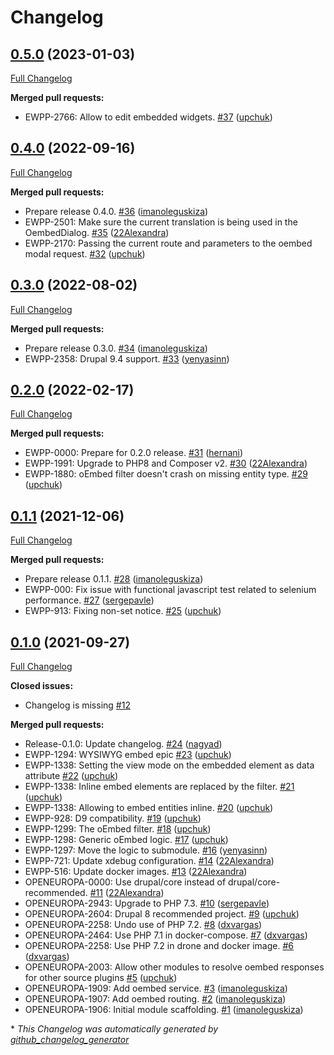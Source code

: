 # Changelog

## [0.5.0](https://github.com/openeuropa/oe_oembed/tree/0.5.0) (2023-01-03)

[Full Changelog](https://github.com/openeuropa/oe_oembed/compare/0.4.0...0.5.0)

**Merged pull requests:**

- EWPP-2766: Allow to edit embedded widgets. [\#37](https://github.com/openeuropa/oe_oembed/pull/37) ([upchuk](https://github.com/upchuk))

## [0.4.0](https://github.com/openeuropa/oe_oembed/tree/0.4.0) (2022-09-16)

[Full Changelog](https://github.com/openeuropa/oe_oembed/compare/0.3.0...0.4.0)

**Merged pull requests:**

- Prepare release 0.4.0. [\#36](https://github.com/openeuropa/oe_oembed/pull/36) ([imanoleguskiza](https://github.com/imanoleguskiza))
- EWPP-2501: Make sure the current translation is being used in the OembedDialog. [\#35](https://github.com/openeuropa/oe_oembed/pull/35) ([22Alexandra](https://github.com/22Alexandra))
- EWPP-2170: Passing the current route and parameters to the oembed modal request. [\#32](https://github.com/openeuropa/oe_oembed/pull/32) ([upchuk](https://github.com/upchuk))

## [0.3.0](https://github.com/openeuropa/oe_oembed/tree/0.3.0) (2022-08-02)

[Full Changelog](https://github.com/openeuropa/oe_oembed/compare/0.2.0...0.3.0)

**Merged pull requests:**

- Prepare release 0.3.0. [\#34](https://github.com/openeuropa/oe_oembed/pull/34) ([imanoleguskiza](https://github.com/imanoleguskiza))
- EWPP-2358: Drupal 9.4 support. [\#33](https://github.com/openeuropa/oe_oembed/pull/33) ([yenyasinn](https://github.com/yenyasinn))

## [0.2.0](https://github.com/openeuropa/oe_oembed/tree/0.2.0) (2022-02-17)

[Full Changelog](https://github.com/openeuropa/oe_oembed/compare/0.1.1...0.2.0)

**Merged pull requests:**

- EWPP-0000: Prepare for 0.2.0 release. [\#31](https://github.com/openeuropa/oe_oembed/pull/31) ([hernani](https://github.com/hernani))
- EWPP-1991: Upgrade to PHP8 and Composer v2. [\#30](https://github.com/openeuropa/oe_oembed/pull/30) ([22Alexandra](https://github.com/22Alexandra))
- EWPP-1880: oEmbed filter doesn't crash on missing entity type. [\#29](https://github.com/openeuropa/oe_oembed/pull/29) ([upchuk](https://github.com/upchuk))

## [0.1.1](https://github.com/openeuropa/oe_oembed/tree/0.1.1) (2021-12-06)

[Full Changelog](https://github.com/openeuropa/oe_oembed/compare/0.1.0...0.1.1)

**Merged pull requests:**

- Prepare release 0.1.1. [\#28](https://github.com/openeuropa/oe_oembed/pull/28) ([imanoleguskiza](https://github.com/imanoleguskiza))
- EWPP-000: Fix issue with functional javascript test related to selenium performance. [\#27](https://github.com/openeuropa/oe_oembed/pull/27) ([sergepavle](https://github.com/sergepavle))
- EWPP-913: Fixing non-set notice. [\#25](https://github.com/openeuropa/oe_oembed/pull/25) ([upchuk](https://github.com/upchuk))

## [0.1.0](https://github.com/openeuropa/oe_oembed/tree/0.1.0) (2021-09-27)

[Full Changelog](https://github.com/openeuropa/oe_oembed/compare/86074b81ad37bcea887df2441a93e356fecb6550...0.1.0)

**Closed issues:**

- Changelog is missing [\#12](https://github.com/openeuropa/oe_oembed/issues/12)

**Merged pull requests:**

- Release-0.1.0: Update changelog. [\#24](https://github.com/openeuropa/oe_oembed/pull/24) ([nagyad](https://github.com/nagyad))
- EWPP-1294: WYSIWYG embed epic [\#23](https://github.com/openeuropa/oe_oembed/pull/23) ([upchuk](https://github.com/upchuk))
- EWPP-1338: Setting the view mode on the embedded element as data attribute [\#22](https://github.com/openeuropa/oe_oembed/pull/22) ([upchuk](https://github.com/upchuk))
- EWPP-1338: Inline embed elements are replaced by the filter. [\#21](https://github.com/openeuropa/oe_oembed/pull/21) ([upchuk](https://github.com/upchuk))
- EWPP-1338: Allowing to embed entities inline. [\#20](https://github.com/openeuropa/oe_oembed/pull/20) ([upchuk](https://github.com/upchuk))
- EWPP-928: D9 compatibility. [\#19](https://github.com/openeuropa/oe_oembed/pull/19) ([upchuk](https://github.com/upchuk))
- EWPP-1299: The oEmbed filter. [\#18](https://github.com/openeuropa/oe_oembed/pull/18) ([upchuk](https://github.com/upchuk))
- EWPP-1298: Generic oEmbed logic. [\#17](https://github.com/openeuropa/oe_oembed/pull/17) ([upchuk](https://github.com/upchuk))
- EWPP-1297: Move the logic to submodule. [\#16](https://github.com/openeuropa/oe_oembed/pull/16) ([yenyasinn](https://github.com/yenyasinn))
- EWPP-721: Update xdebug configuration. [\#14](https://github.com/openeuropa/oe_oembed/pull/14) ([22Alexandra](https://github.com/22Alexandra))
- EWPP-516: Update docker images. [\#13](https://github.com/openeuropa/oe_oembed/pull/13) ([22Alexandra](https://github.com/22Alexandra))
- OPENEUROPA-0000: Use drupal/core instead of drupal/core-recommended. [\#11](https://github.com/openeuropa/oe_oembed/pull/11) ([22Alexandra](https://github.com/22Alexandra))
- OPENEUROPA-2943: Upgrade to PHP 7.3. [\#10](https://github.com/openeuropa/oe_oembed/pull/10) ([sergepavle](https://github.com/sergepavle))
- OPENEUROPA-2604: Drupal 8 recommended project. [\#9](https://github.com/openeuropa/oe_oembed/pull/9) ([upchuk](https://github.com/upchuk))
- OPENEUROPA-2258: Undo use of PHP 7.2. [\#8](https://github.com/openeuropa/oe_oembed/pull/8) ([dxvargas](https://github.com/dxvargas))
- OPENEUROPA-2464: Use PHP 7.1 in docker-compose. [\#7](https://github.com/openeuropa/oe_oembed/pull/7) ([dxvargas](https://github.com/dxvargas))
- OPENEUROPA-2258: Use PHP 7.2 in drone and docker image. [\#6](https://github.com/openeuropa/oe_oembed/pull/6) ([dxvargas](https://github.com/dxvargas))
- OPENEUROPA-2003: Allow other modules to resolve oembed responses for other source plugins [\#5](https://github.com/openeuropa/oe_oembed/pull/5) ([upchuk](https://github.com/upchuk))
- OPENEUROPA-1909: Add oembed service. [\#3](https://github.com/openeuropa/oe_oembed/pull/3) ([imanoleguskiza](https://github.com/imanoleguskiza))
- OPENEUROPA-1907: Add oembed routing. [\#2](https://github.com/openeuropa/oe_oembed/pull/2) ([imanoleguskiza](https://github.com/imanoleguskiza))
- OPENEUROPA-1906: Initial module scaffolding. [\#1](https://github.com/openeuropa/oe_oembed/pull/1) ([imanoleguskiza](https://github.com/imanoleguskiza))



\* *This Changelog was automatically generated by [github_changelog_generator](https://github.com/github-changelog-generator/github-changelog-generator)*
